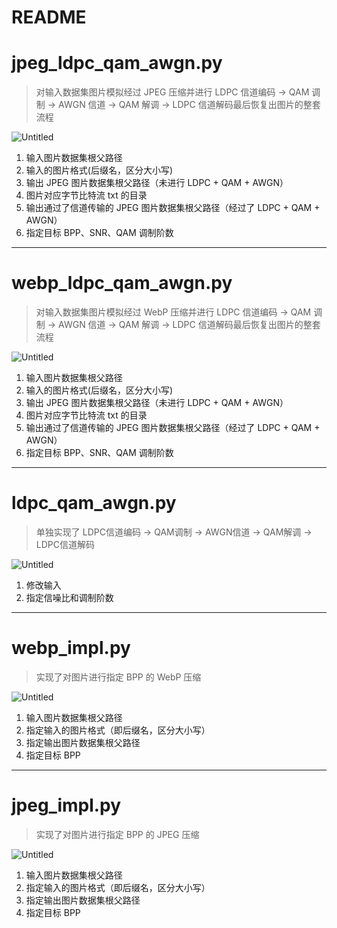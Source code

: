 # README

# jpeg_ldpc_qam_awgn.py

> 对输入数据集图片模拟经过 JPEG 压缩并进行 LDPC 信道编码 -> QAM 调制 -> AWGN 信道 -> QAM 解调 -> LDPC 信道解码最后恢复出图片的整套流程
> 

![Untitled](README%2037cc77f8851f4f6b81f584787bad9abd/Untitled.png)

1. 输入图片数据集根父路径
2. 输入的图片格式(后缀名，区分大小写)
3. 输出 JPEG 图片数据集根父路径（未进行 LDPC + QAM + AWGN）
4. 图片对应字节比特流 txt 的目录
5. 输出通过了信道传输的 JPEG 图片数据集根父路径（经过了 LDPC + QAM + AWGN）
6. 指定目标 BPP、SNR、QAM 调制阶数

---

# webp_ldpc_qam_awgn.py

> 对输入数据集图片模拟经过 WebP 压缩并进行 LDPC 信道编码 -> QAM 调制 -> AWGN 信道 -> QAM 解调 -> LDPC 信道解码最后恢复出图片的整套流程
> 

![Untitled](README%2037cc77f8851f4f6b81f584787bad9abd/Untitled%201.png)

1. 输入图片数据集根父路径
2. 输入的图片格式(后缀名，区分大小写)
3. 输出 JPEG 图片数据集根父路径（未进行 LDPC + QAM + AWGN）
4. 图片对应字节比特流 txt 的目录
5. 输出通过了信道传输的 JPEG 图片数据集根父路径（经过了 LDPC + QAM + AWGN）
6. 指定目标 BPP、SNR、QAM 调制阶数

---

# ldpc_qam_awgn.py

> 单独实现了 LDPC信道编码 -> QAM调制 -> AWGN信道 -> QAM解调 -> LDPC信道解码
> 

![Untitled](README%2037cc77f8851f4f6b81f584787bad9abd/Untitled%202.png)

1. 修改输入
2. 指定信噪比和调制阶数

---

# webp_impl.py

> 实现了对图片进行指定 BPP 的 WebP 压缩
> 

![Untitled](README%2037cc77f8851f4f6b81f584787bad9abd/Untitled%203.png)

1. 输入图片数据集根父路径
2. 指定输入的图片格式（即后缀名，区分大小写）
3. 指定输出图片数据集根父路径
4. 指定目标 BPP

---

# jpeg_impl.py

> 实现了对图片进行指定 BPP 的 JPEG 压缩
> 

![Untitled](README%2037cc77f8851f4f6b81f584787bad9abd/Untitled%203.png)

1. 输入图片数据集根父路径
2. 指定输入的图片格式（即后缀名，区分大小写）
3. 指定输出图片数据集根父路径
4. 指定目标 BPP